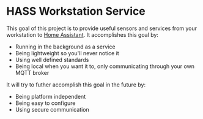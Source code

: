 # HASS Workstation Service

This goal of this project is to provide useful sensors and services from your workstation to [Home Assistant](https://www.home-assistant.io/). It accomplishes this goal by:

- Running in the background as a service
- Being lightweight so you'll never notice it
- Using well defined standards
- Being local when you want it to, only communicating through your own MQTT broker

It will try to futher accomplish this goal in the future by:

- Being platform independent
- Being easy to configure
- Using secure communication
